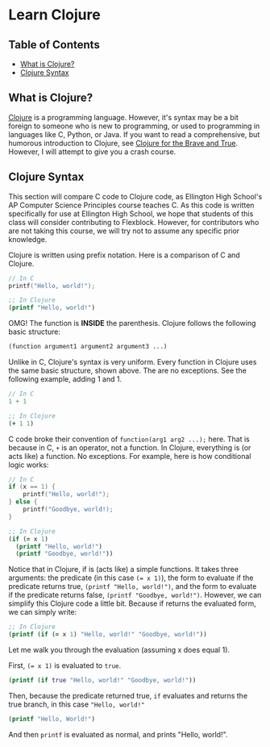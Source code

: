 # Learn Clojure

## Table of Contents

- [What is Clojure?](#what-is-clojure)
- [Clojure Syntax](#clojure-syntax)

## What is Clojure?

[Clojure](https://clojure.org/) is a programming language. However,
it's syntax may be a bit foreign to someone who is new to programming,
or used to programming in languages like C, Python, or Java. If you
want to read a comprehensive, but humorous introduction to Clojure,
see [Clojure for the Brave and
True](https://www.braveclojure.com/introduction/). However, I will
attempt to give you a crash course.

## Clojure Syntax

This section will compare C code to Clojure code, as Ellington High
School's AP Computer Science Principles course teaches C. As this code
is written specifically for use at Ellington High School, we hope that
students of this class will consider contributing to
Flexblock. However, for contributors who are not taking this course,
we will try not to assume any specific prior knowledge.

Clojure is written using prefix notation. Here is a comparison of C
and Clojure.

``` C
// In C
printf("Hello, world!");
```

``` clojure
;; In Clojure
(printf "Hello, world!")
```

OMG! The function is **INSIDE** the parenthesis. Clojure follows the
following basic structure:

``` clojure
(function argument1 argument2 argument3 ...)
```

Unlike in C, Clojure's syntax is very uniform. Every function in
Clojure uses the same basic structure, shown above. The are no
exceptions. See the following example, adding 1 and 1.

``` C
// In C
1 + 1
```

``` clojure
;; In Clojure
(+ 1 1)
```

C code broke their convention of `function(arg1 arg2 ...);` here. That
is because in C, `+` is an operator, not a function. In Clojure,
everything is (or acts like) a function. No exceptions. For example,
here is how conditional logic works:

``` C
// In C
if (x == 1) {
	printf("Hello, world!");
} else {
	printf("Goodbye, world!);
}
```

``` clojure
;; In Clojure
(if (= x 1)
  (printf "Hello, world!")
  (printf "Goodbye, world!"))
```

Notice that in Clojure, if is (acts like) a simple functions. It takes
three arguments: the predicate (in this case `(= x 1)`), the form to
evaluate if the predicate returns true, `(printf "Hello, world!")`,
and the form to evaluate if the predicate returns false, `(printf
"Goodbye, world!")`. However, we can simplify this Clojure code a
little bit. Because if returns the evaluated form, we can simply
write:

``` clojure
;; In Clojure
(printf (if (= x 1) "Hello, world!" "Goodbye, world!"))
```

Let me walk you through the evaluation (assuming x does equal 1).



First, `(= x 1)` is evaluated to `true`.

``` clojure
(printf (if true "Hello, world!" "Goodbye, world!"))
```

Then, because the predicate returned true, `if` evaluates and returns
the true branch, in this case `"Hello, world!"`

``` clojure
(printf "Hello, World!")
```

And then `printf` is evaluated as normal, and prints "Hello, world!".
